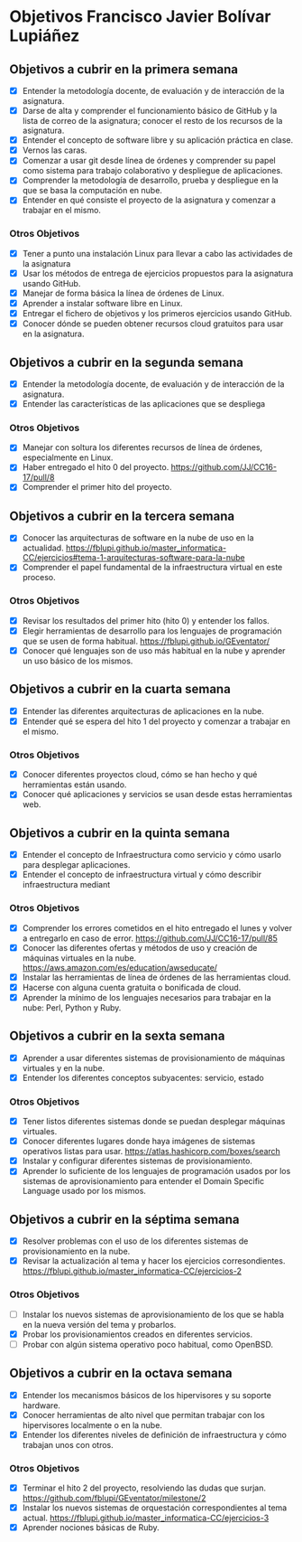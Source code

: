 # Objetivos Francisco Javier Bolívar Lupiáñez

## Objetivos a cubrir en la primera semana

- [x] Entender la metodología docente, de evaluación y de interacción de la asignatura.
- [x] Darse de alta y comprender el funcionamiento básico de GitHub y la lista de correo de la asignatura; conocer el resto de los recursos de la asignatura.
- [x] Entender el concepto de software libre y su aplicación práctica en clase.
- [x] Vernos las caras.
- [x] Comenzar a usar git desde línea de órdenes y comprender su papel como sistema para trabajo colaborativo y despliegue de aplicaciones.
- [x] Comprender la metodología de desarrollo, prueba y despliegue en la que se basa la computación en nube.
- [x] Entender en qué consiste el proyecto de la asignatura y comenzar a trabajar en el mismo.

### Otros Objetivos

- [x] Tener a punto una instalación Linux para llevar a cabo las actividades de la asignatura
- [x] Usar los métodos de entrega de ejercicios propuestos para la asignatura usando GitHub.
- [x] Manejar de forma básica la línea de órdenes de Linux.
- [x] Aprender a instalar software libre en Linux.
- [x] Entregar el fichero de objetivos y los primeros ejercicios usando GitHub.
- [x] Conocer dónde se pueden obtener recursos cloud gratuitos para usar en la asignatura.

## Objetivos a cubrir en la segunda semana

- [x] Entender la metodología docente, de evaluación y de interacción de la asignatura.
- [x] Entender las características de las aplicaciones que se despliega

### Otros Objetivos

- [x] Manejar con soltura los diferentes recursos de línea de órdenes, especialmente en Linux.
- [x] Haber entregado el hito 0 del proyecto. https://github.com/JJ/CC16-17/pull/8
- [x] Comprender el primer hito del proyecto.

## Objetivos a cubrir en la tercera semana

- [x] Conocer las arquitecturas de software en la nube de uso en la actualidad. https://fblupi.github.io/master_informatica-CC/ejercicios#tema-1-arquitecturas-software-para-la-nube
- [x] Comprender el papel fundamental de la infraestructura virtual en este proceso.

### Otros Objetivos

- [x] Revisar los resultados del primer hito (hito 0) y entender los fallos.
- [x] Elegir herramientas de desarrollo para los lenguajes de programación que se usen de forma habitual. https://fblupi.github.io/GEventator/
- [x] Conocer qué lenguajes son de uso más habitual en la nube y aprender un uso básico de los mismos.

## Objetivos a cubrir en la cuarta semana

- [x] Entender las diferentes arquitecturas de aplicaciones en la nube.
- [x] Entender qué se espera del hito 1 del proyecto y comenzar a trabajar en el mismo.

### Otros Objetivos

- [x] Conocer diferentes proyectos cloud, cómo se han hecho y qué herramientas están usando.
- [x] Conocer qué aplicaciones y servicios se usan desde estas herramientas web.

## Objetivos a cubrir en la quinta semana

- [x] Entender el concepto de Infraestructura como servicio y cómo usarlo para desplegar aplicaciones.
- [x] Entender el concepto de infraestructura virtual y cómo describir infraestructura mediant

### Otros Objetivos

- [x] Comprender los errores cometidos en el hito entregado el lunes y volver a entregarlo en caso de error. https://github.com/JJ/CC16-17/pull/85
- [x] Conocer las diferentes ofertas y métodos de uso y creación de máquinas virtuales en la nube. https://aws.amazon.com/es/education/awseducate/
- [x] Instalar las herramientas de línea de órdenes de las herramientas cloud.
- [x] Hacerse con alguna cuenta gratuita o bonificada de cloud.
- [x] Aprender la mínimo de los lenguajes necesarios para trabajar en la nube: Perl, Python y Ruby.

## Objetivos a cubrir en la sexta semana

- [x] Aprender a usar diferentes sistemas de provisionamiento de máquinas virtuales y en la nube.
- [x] Entender los diferentes conceptos subyacentes: servicio, estado

### Otros Objetivos

- [x] Tener listos diferentes sistemas donde se puedan desplegar máquinas virtuales.
- [x] Conocer diferentes lugares donde haya imágenes de sistemas operativos listas para usar. https://atlas.hashicorp.com/boxes/search
- [x] Instalar y configurar diferentes sistemas de provisionamiento.
- [x] Aprender lo suficiente de los lenguajes de programación usados por los sistemas de aprovisionamiento para entender el Domain Specific Language usado por los mismos.

## Objetivos a cubrir en la séptima semana

- [x] Resolver problemas con el uso de los diferentes sistemas de provisionamiento en la nube.
- [x] Revisar la actualización al tema y hacer los ejercicios corresondientes. https://fblupi.github.io/master_informatica-CC/ejercicios-2

### Otros Objetivos

- [ ] Instalar los nuevos sistemas de aprovisionamiento de los que se habla en la nueva versión del tema y probarlos.
- [x] Probar los provisionamientos creados en diferentes servicios.
- [ ] Probar con algún sistema operativo poco habitual, como OpenBSD.

## Objetivos a cubrir en la octava semana

- [x] Entender los mecanismos básicos de los hipervisores y su soporte hardware.
- [x] Conocer herramientas de alto nivel que permitan trabajar con los hipervisores localmente o en la nube.
- [x] Entender los diferentes niveles de definición de infraestructura y cómo trabajan unos con otros.

### Otros Objetivos

- [x] Terminar el hito 2 del proyecto, resolviendo las dudas que surjan. https://github.com/fblupi/GEventator/milestone/2
- [x] Instalar los nuevos sistemas de orquestación correspondientes al tema actual. https://fblupi.github.io/master_informatica-CC/ejercicios-3
- [x] Aprender nociones básicas de Ruby.
